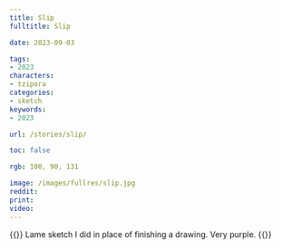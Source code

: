 ```yaml
---
title: Slip
fulltitle: Slip

date: 2023-09-03

tags:
- 2023
characters:
- tzipora
categories:
- sketch
keywords:
- 2023

url: /stories/slip/

toc: false

rgb: 100, 90, 131

image: /images/fullres/slip.jpg
reddit:
print:
video:
---
```

{{<note caption>}}
Lame sketch I did in place of finishing a drawing. Very purple.
{{</note>}}